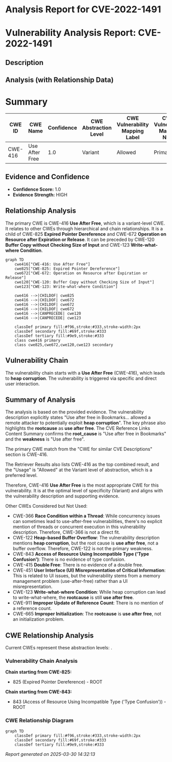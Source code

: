 # Analysis Report for CVE-2022-1491

# Vulnerability Analysis Report: CVE-2022-1491

## Description



## Analysis (with Relationship Data)

# Summary
| CWE ID | CWE Name | Confidence | CWE Abstraction Level | CWE Vulnerability Mapping Label | CWE-Vulnerability Mapping Notes |
|---|---|---|---|---|---|
| CWE-416 | Use After Free | 1.0 | Variant | Allowed | Primary CWE |

## Evidence and Confidence

*   **Confidence Score:** 1.0
*   **Evidence Strength:** HIGH

## Relationship Analysis
The primary CWE is CWE-416 **Use After Free**, which is a variant-level CWE. It relates to other CWEs through hierarchical and chain relationships. It is a child of CWE-825 **Expired Pointer Dereference** and CWE-672 **Operation on Resource after Expiration or Release**. It can be preceded by CWE-120 **Buffer Copy without Checking Size of Input** and CWE-123 **Write-what-where Condition**.

```mermaid
graph TD
    cwe416["CWE-416: Use After Free"]
    cwe825["CWE-825: Expired Pointer Dereference"]
    cwe672["CWE-672: Operation on Resource after Expiration or Release"]
    cwe120["CWE-120: Buffer Copy without Checking Size of Input"]
    cwe123["CWE-123: Write-what-where Condition"]
    
    cwe416 -->|CHILDOF| cwe825
    cwe416 -->|CHILDOF| cwe672
    cwe416 -->|CHILDOF| cwe672
    cwe416 -->|CHILDOF| cwe672
    cwe416 -->|CANPRECEDE| cwe120
    cwe416 -->|CANPRECEDE| cwe123
    
    classDef primary fill:#f96,stroke:#333,stroke-width:2px
    classDef secondary fill:#69f,stroke:#333
    classDef tertiary fill:#9e9,stroke:#333
    class cwe416 primary
    class cwe825,cwe672,cwe120,cwe123 secondary
```

## Vulnerability Chain
The vulnerability chain starts with a **Use After Free** (CWE-416), which leads to **heap corruption**. The vulnerability is triggered via specific and direct user interaction.

## Summary of Analysis
The analysis is based on the provided evidence. The vulnerability description explicitly states "Use after free in Bookmarks... allowed a remote attacker to potentially exploit **heap corruption**". The key phrase also highlights the **rootcause** as **use after free**. The CVE Reference Links Content Summary confirms the **root_cause** is "Use after free in Bookmarks" and the **weakness** is "Use after free".

The primary CWE match from the "CWE for similar CVE Descriptions" section is CWE-416.

The Retriever Results also lists CWE-416 as the top combined result, and the "Usage" is "Allowed" at the Variant level of abstraction, which is a preferred level.

Therefore, CWE-416 **Use After Free** is the most appropriate CWE for this vulnerability. It is at the optimal level of specificity (Variant) and aligns with the vulnerability description and supporting evidence.

Other CWEs Considered but Not Used:

*   CWE-366 **Race Condition within a Thread**: While concurrency issues can sometimes lead to use-after-free vulnerabilities, there's no explicit mention of threads or concurrent execution in this vulnerability description. Therefore, CWE-366 is not a direct fit.
*   CWE-122 **Heap-based Buffer Overflow**: The vulnerability description mentions **heap corruption**, but the root cause is **use after free**, not a buffer overflow. Therefore, CWE-122 is not the primary weakness.
*   CWE-843 **Access of Resource Using Incompatible Type ('Type Confusion')**: There is no evidence of type confusion.
*   CWE-415 **Double Free**: There is no evidence of a double free.
*   CWE-451 **User Interface (UI) Misrepresentation of Critical Information**: This is related to UI issues, but the vulnerability stems from a memory management problem (use-after-free) rather than a UI misrepresentation.
*   CWE-123 **Write-what-where Condition**: While heap corruption can lead to write-what-where, the **rootcause** is still **use after free**.
*   CWE-911 **Improper Update of Reference Count**: There is no mention of a reference count.
*   CWE-665 **Improper Initialization**: The **rootcause** is **use after free**, not an initialization problem.


## CWE Relationship Analysis

Current CWEs represent these abstraction levels: .


### Vulnerability Chain Analysis

**Chain starting from CWE-825:**
- 825 (Expired Pointer Dereference) - ROOT


**Chain starting from CWE-843:**
- 843 (Access of Resource Using Incompatible Type ('Type Confusion')) - ROOT



### CWE Relationship Diagram

```mermaid
graph TD
    classDef primary fill:#f96,stroke:#333,stroke-width:2px
    classDef secondary fill:#69f,stroke:#333
    classDef tertiary fill:#9e9,stroke:#333
```



*Report generated on 2025-03-30 14:32:13*
